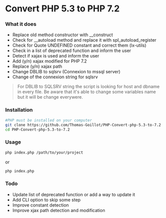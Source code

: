 # Convert PHP 5.3 to PHP 7.2


### What it does

* Replace old method constructor with __construct
* Check for __autoload method and replace it with spl_autoload_register
* Check for Quote UNDEFINED constant and correct them (lx-utils)
* Check in a list of deprecated function and inform the user
* Detect if xajax is used and inform the user
* Add (y/n) xajax modified for PHP 7.2
* Replace (y/n) xajax path 
* Change DBLIB to sqlsrv (Connexion to mssql server)
* Change of the connexion string for sqlsrv 

> For DBLIB to SQLSRV string the script is looking for host and dbname in every file. Be aware that it's able to change some variables name but it will be change everywere.


### Installation

```bash
#PHP must be installed on your computer
git clone https://github.com/Thomas-Goillot/PHP-Convert-php-5.3-to-7.2
cd PHP-Convert-php-5.3-to-7.2
```

### Usage

```bash
php index.php /path/to/your/project
```

or

```bash
php index.php 
```

### Todo 

- Update list of deprecated function or add a way to update it
- Add CLI option to skip some step
- Improve constant detection
- Improve xjax path detection and modification



